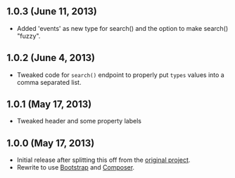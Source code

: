 ## 1.0.3 (June 11, 2013)
- Added 'events' as new type for search() and the option to make search() "fuzzy".

## 1.0.2 (June 4, 2013)
- Tweaked code for `search()` endpoint to properly put `types` values into a comma separated list.

## 1.0.1 (May 17, 2013)
- Tweaked header and some property labels

## 1.0.0 (May 17, 2013)
- Initial release after splitting this off from the [original project](https://github.com/ticketevolution/ticketevolution-php).
- Rewrite to use [Bootstrap](http://twitter.github.io/bootstrap/) and [Composer](http://getcomposer.org/).
